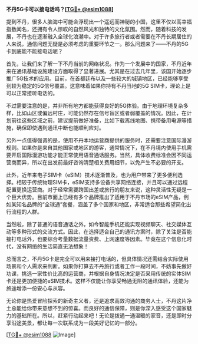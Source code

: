 **不丹5G卡可以接电话吗？[[TG💪+ @esim1088](https://t.me/s/esim1088)]**

提到不丹，很多人脑海中可能会浮现出一个遥远而神秘的小国，这里不仅以高幸福指数闻名，还拥有令人惊叹的自然风光和独特的文化氛围。然而，随着科技的发展，不丹也在逐渐融入全球化浪潮中。对于许多旅行者或者需要在不丹长期居住的人来说，通信问题无疑是必须考虑的重要环节之一。那么问题来了——不丹的5G卡到底能不能接电话呢？

首先，让我们来了解一下不丹当前的网络状况。作为一个发展中的国家，不丹近年来在通讯基础设施建设方面取得了显著进展。尤其是在过去几年里，该国开始逐步推广5G技术的应用。目前，在首都廷布以及一些较大的城镇地区，已经能够享受到较为稳定的5G信号覆盖。这意味着如果你持有不丹当地的5G SIM卡，理论上是可以正常接听电话的。

不过需要注意的是，并非所有地方都能获得良好的5G体验。由于地理环境复杂多样，比如山区或偏远村庄，可能仍然存在信号盲区或者弱覆盖的情况。因此，在计划前往这些区域之前，建议提前做好准备，比如下载离线地图、携带备用电源等措施，确保即使遇到通讯中断也能顺利应对。

另外一点值得强调的是，使用不丹本地运营商提供的服务时，还需要注意国际漫游规则。如果你是来自其他国家或地区的游客，通常情况下，在不丹境内使用手机需要开启国际漫游功能才能正常使用语音通话服务。当然，具体收费标准会因不同运营商而异，所以在出发前最好咨询清楚相关费用细节，以免产生不必要的开支。

此外，近年来电子SIM卡（eSIM）技术逐渐普及，也为用户带来了更多便利选择。相较于传统物理SIM卡，eSIM支持多设备共享网络连接，并且可以通过远程配置更换运营商。对于经常需要跨国出差或旅行的朋友来说，这种灵活性无疑是一个巨大优势。目前市面上已经有多个品牌推出了适用于不丹市场的eSIM产品，例如某知名品牌的“全球通”套餐，涵盖了多个国家和地区，非常适合那些希望简化出行流程的人群。

当然啦，除了普通的语音通话之外，如今智能手机还能实现视频聊天、社交媒体互动等多种形式的交流方式。因此，在选择适合自己的通讯方案时，除了关注是否能接打电话外，也要综合考量数据流量资费、上网速度等因素。毕竟在这个信息化时代，没有网络的生活简直无法想象！

总而言之，不丹5G卡是完全可以用来接打电话的，但具体情况还需结合实际使用场景和个人需求来判断。如果你打算去不丹旅行或者工作一段时间，不妨事先做好功课，挑选一家性价比高的运营商，并根据自身情况决定是否采用传统的实体SIM卡还是更加便捷的eSIM技术。这样不仅能让你享受畅通无阻的通讯体验，还能为旅途增添一份安心与从容。

无论你是热爱冒险探索的新奇主义者，还是追求高效沟通的商务人士，不丹这片净土总能给你带来意想不到的惊喜。而良好的通信保障，则是你深入感受这个国家魅力的基础所在。所以，赶紧行动起来吧！无论是拨通一通温暖的家音，还是即时分享沿途美景，都让每一次联系成为一段美好记忆的一部分。

[[TG💪+ @esim1088](https://t.me/s/esim1088) ![Image](https://i.postimg.cc/4NQfJmqS/Snipaste-2025-05-13-00-14-12.png)]